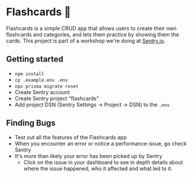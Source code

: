 # Flashcards 🧠

Flashcards is a simple CRUD app that allows users to create their own flashcards and categories, and lets them practice by showing them the cards. This project is part of a workshop we're doing at [Sentry.io](https://sentry.io/welcome).

## Getting started
- `npm install`
- `cp .example.env .env`
- `npx prisma migrate reset`
- Create Sentry account
- Create Sentry project "flashcards"
- Add project DSN (Sentry Settings -> Project -> DSN) to the `.env`

## Finding Bugs
- Test out all the features of the Flashcards app
- When you encounter an error or notice a performance issue, go check Sentry
- It's more than likely your error has been picked up by Sentry
  - Click on the issue in your dashboard to see in depth details about where the issue happened, who it affected and what led to it.
